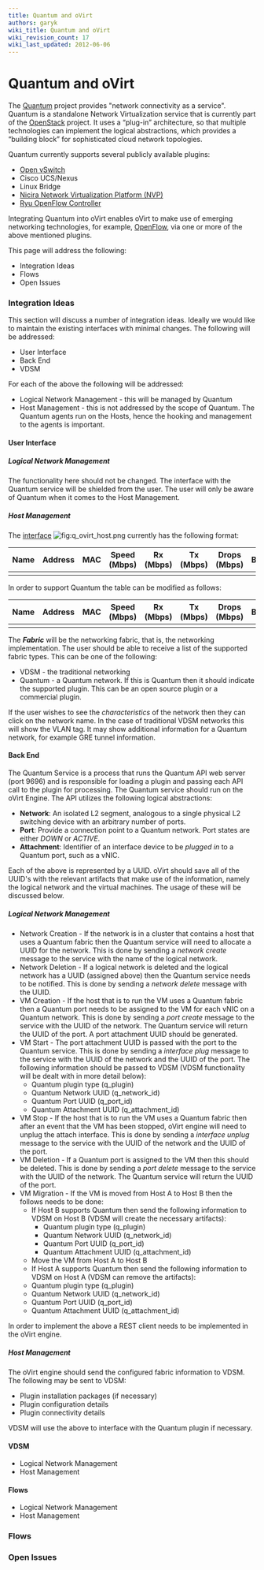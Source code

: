 ```yaml
---
title: Quantum and oVirt
authors: garyk
wiki_title: Quantum and oVirt
wiki_revision_count: 17
wiki_last_updated: 2012-06-06
---
```


# Quantum and oVirt

The [Quantum](http://wiki.openstack.org/Quantum) project provides "network connectivity as a service". Quantum is a standalone Network Virtualization service that is currently part of the [OpenStack](http://wiki.openstack.org/) project. It uses a “plug-in” architecture, so that multiple technologies can implement the logical abstractions, which provides a “building block” for sophisticated cloud network topologies.

Quantum currently supports several publicly available plugins:

*   [Open vSwitch](http://openvswitch.org/)
*   Cisco UCS/Nexus
*   Linux Bridge
*   [Nicira Network Virtualization Platform (NVP)](http://nicira.com/)
*   [Ryu OpenFlow Controller](http://www.osrg.net/ryu/using_with_openstack.html)

Integrating Quantum into oVirt enables oVirt to make use of emerging networking technologies, for example, [OpenFlow](http://www.openflow.org/), via one or more of the above mentioned plugins.

This page will address the following:

*   Integration Ideas
*   Flows
*   Open Issues

### Integration Ideas

This section will discuss a number of integration ideas. Ideally we would like to maintain the existing interfaces with minimal changes. The following will be addressed:

*   User Interface
*   Back End
*   VDSM

For each of the above the following will be addressed:

*   Logical Network Management - this will be managed by Quantum
*   Host Management - this is not addressed by the scope of Quantum. The Quantum agents run on the Hosts, hence the hooking and management to the agents is important.

#### User Interface

##### Logical Network Management

The functionality here should not be changed. The interface with the Quantum service will be shielded from the user. The user will only be aware of Quantum when it comes to the Host Management.

##### Host Management

The [interface](:Image:q_ovirt_host.png) ![](q_ovirt_host.png "fig:q_ovirt_host.png") currently has the following format:

| Name | Address | MAC | Speed (Mbps) | Rx (Mbps) | Tx (Mbps) | Drops (Mbps) | Bond | VLAN | Network Name |
|------|---------|-----|--------------|-----------|-----------|--------------|------|------|--------------|
|      |         |     |              |           |           |              |      |      |              |

In order to support Quantum the table can be modified as follows:

| Name | Address | MAC | Speed (Mbps) | Rx (Mbps) | Tx (Mbps) | Drops (Mbps) | Bond | Fabric | Network Name |
|------|---------|-----|--------------|-----------|-----------|--------------|------|--------|--------------|
|      |         |     |              |           |           |              |      |        |              |

The ***Fabric*** will be the networking fabric, that is, the networking implementation. The user should be able to receive a list of the supported fabric types. This can be one of the following:

*   VDSM - the traditional networking
*   Quantum - a Quantum network. If this is Quantum then it should indicate the supported plugin. This can be an open source plugin or a commercial plugin.

If the user wishes to see the *characteristics* of the network then they can click on the network name. In the case of traditional VDSM networks this will show the VLAN tag. It may show additional information for a Quantum network, for example GRE tunnel information.

#### Back End

The Quantum Service is a process that runs the Quantum API web server (port 9696) and is responsible for loading a plugin and passing each API call to the plugin for processing. The Quantum service should run on the oVirt Engine. The API utilizes the following logical abstractions:

*   **Network**: An isolated L2 segment, analogous to a single physical L2 switching device with an arbitrary number of ports.
*   **Port**: Provide a connection point to a Quantum network. Port states are either *DOWN* or *ACTIVE*.
*   **Attachment**: Identifier of an interface device to be *plugged in* to a Quantum port, such as a vNIC.

Each of the above is represented by a UUID. oVirt should save all of the UUID's with the relevant artifacts that make use of the information, namely the logical network and the virtual machines. The usage of these will be discussed below.

##### Logical Network Management

*   Network Creation - If the network is in a cluster that contains a host that uses a Quantum fabric then the Quantum service will need to allocate a UUID for the network. This is done by sending a *network create* message to the service with the name of the logical network.
*   Network Deletion - If a logical network is deleted and the logical network has a UUID (assigned above) then the Quantum service needs to be notified. This is done by sending a *network delete* message with the UUID.
*   VM Creation - If the host that is to run the VM uses a Quantum fabric then a Quantum port needs to be assigned to the VM for each vNIC on a Quantum network. This is done by sending a *port create* message to the service with the UUID of the network. The Quantum service will return the UUID of the port. A port attachment UUID should be generated.
*   VM Start - The port attachment UUID is passed with the port to the Quantum service. This is done by sending a *interface plug* message to the service with the UUID of the network and the UUID of the port. The following information should be passed to VDSM (VDSM functionality will be dealt with in more detail below):
    -   Quantum plugin type (q_plugin)
    -   Quantum Network UUID (q_network_id)
    -   Quantum Port UUID (q_port_id)
    -   Quantum Attachment UUID (q_attachment_id)
*   VM Stop - If the host that is to run the VM uses a Quantum fabric then after an event that the VM has been stopped, oVirt engine will need to unplug the attach interface. This is done by sending a *interface unplug* message to the service with the UUID of the network and the UUID of the port.
*   VM Deletion - If a Quantum port is assigned to the VM then this should be deleted. This is done by sending a *port delete* message to the service with the UUID of the network. The Quantum service will return the UUID of the port.
*   VM Migration - If the VM is moved from Host A to Host B then the follows needs to be done:
    -   If Host B supports Quantum then send the following information to VDSM on Host B (VDSM will create the necessary artifacts):
        -   Quantum plugin type (q_plugin)
        -   Quantum Network UUID (q_network_id)
        -   Quantum Port UUID (q_port_id)
        -   Quantum Attachment UUID (q_attachment_id)
    -   Move the VM from Host A to Host B
    -   If Host A supports Quantum then send the following information to VDSM on Host A (VDSM can remove the artifacts):
    -   Quantum plugin type (q_plugin)
    -   Quantum Network UUID (q_network_id)
    -   Quantum Port UUID (q_port_id)
    -   Quantum Attachment UUID (q_attachment_id)

In order to implement the above a REST client needs to be implemented in the oVirt engine.

##### Host Management

The oVirt engine should send the configured fabric information to VDSM. The following may be sent to VDSM:

*   Plugin installation packages (if necessary)
*   Plugin configuration details
*   Plugin connectivity details

VDSM will use the above to interface with the Quantum plugin if necessary.

#### VDSM

*   Logical Network Management
*   Host Management

#### Flows

*   Logical Network Management
*   Host Management

### Flows

### Open Issues
